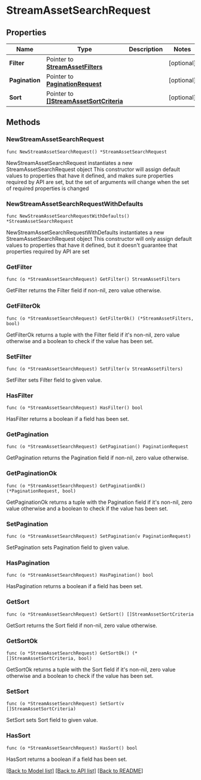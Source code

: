 # StreamAssetSearchRequest

## Properties

Name | Type | Description | Notes
------------ | ------------- | ------------- | -------------
**Filter** | Pointer to [**StreamAssetFilters**](StreamAssetFilters.md) |  | [optional] 
**Pagination** | Pointer to [**PaginationRequest**](PaginationRequest.md) |  | [optional] 
**Sort** | Pointer to [**[]StreamAssetSortCriteria**](StreamAssetSortCriteria.md) |  | [optional] 

## Methods

### NewStreamAssetSearchRequest

`func NewStreamAssetSearchRequest() *StreamAssetSearchRequest`

NewStreamAssetSearchRequest instantiates a new StreamAssetSearchRequest object
This constructor will assign default values to properties that have it defined,
and makes sure properties required by API are set, but the set of arguments
will change when the set of required properties is changed

### NewStreamAssetSearchRequestWithDefaults

`func NewStreamAssetSearchRequestWithDefaults() *StreamAssetSearchRequest`

NewStreamAssetSearchRequestWithDefaults instantiates a new StreamAssetSearchRequest object
This constructor will only assign default values to properties that have it defined,
but it doesn't guarantee that properties required by API are set

### GetFilter

`func (o *StreamAssetSearchRequest) GetFilter() StreamAssetFilters`

GetFilter returns the Filter field if non-nil, zero value otherwise.

### GetFilterOk

`func (o *StreamAssetSearchRequest) GetFilterOk() (*StreamAssetFilters, bool)`

GetFilterOk returns a tuple with the Filter field if it's non-nil, zero value otherwise
and a boolean to check if the value has been set.

### SetFilter

`func (o *StreamAssetSearchRequest) SetFilter(v StreamAssetFilters)`

SetFilter sets Filter field to given value.

### HasFilter

`func (o *StreamAssetSearchRequest) HasFilter() bool`

HasFilter returns a boolean if a field has been set.

### GetPagination

`func (o *StreamAssetSearchRequest) GetPagination() PaginationRequest`

GetPagination returns the Pagination field if non-nil, zero value otherwise.

### GetPaginationOk

`func (o *StreamAssetSearchRequest) GetPaginationOk() (*PaginationRequest, bool)`

GetPaginationOk returns a tuple with the Pagination field if it's non-nil, zero value otherwise
and a boolean to check if the value has been set.

### SetPagination

`func (o *StreamAssetSearchRequest) SetPagination(v PaginationRequest)`

SetPagination sets Pagination field to given value.

### HasPagination

`func (o *StreamAssetSearchRequest) HasPagination() bool`

HasPagination returns a boolean if a field has been set.

### GetSort

`func (o *StreamAssetSearchRequest) GetSort() []StreamAssetSortCriteria`

GetSort returns the Sort field if non-nil, zero value otherwise.

### GetSortOk

`func (o *StreamAssetSearchRequest) GetSortOk() (*[]StreamAssetSortCriteria, bool)`

GetSortOk returns a tuple with the Sort field if it's non-nil, zero value otherwise
and a boolean to check if the value has been set.

### SetSort

`func (o *StreamAssetSearchRequest) SetSort(v []StreamAssetSortCriteria)`

SetSort sets Sort field to given value.

### HasSort

`func (o *StreamAssetSearchRequest) HasSort() bool`

HasSort returns a boolean if a field has been set.


[[Back to Model list]](../README.md#documentation-for-models) [[Back to API list]](../README.md#documentation-for-api-endpoints) [[Back to README]](../README.md)


